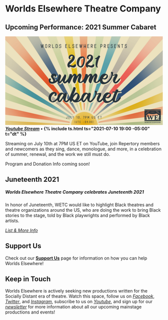 # Worlds Elsewhere Theatre Company

## Upcoming Performance: 2021 Summer Cabaret

![2021 Summer Cabaret Banner](/assets/img/shows/2021.07/summer-cabaret/banner.jpg) \
**[<i yt>Youtube Stream</i>][2021.07-stream] &bull; {% include ts.html ts="2021-07-10 19:00 -05:00" t="dt" %}**

Streaming on July 10th at 7PM US ET on YouTube, join Repertory members and newcomers as they sing, dance, monologue, and more, in a celebration of summer, renewal, and the work we still must do.

Program and Donation Info coming soon!

[2021.07-program]: </shows/2021.07/summer-cabaret> "View the Program here!"
[2021.07-stream]: <https://youtu.be/KZGvGEQI3yw> "Watch the stream here!"

## Juneteenth 2021

<aside focus>

<h5><i blm></i> Worlds Elsewhere Theatre Company celebrates Juneteenth 2021</h5>

In honor of Juneteenth, WETC would like to highlight Black theatres and theatre organizations around the US, who are doing the work to bring Black stories to the stage, told by Black playwrights and performed by Black artists.

<nav>

[<i cta>List & More Info</i>](./pages/juneteenth-2021)

</nav>

</aside>

## Support Us

Check out our **[Support Us](/pages/support-us)** page for information on how you can help Worlds Elsewhere!

## Keep in Touch

Worlds Elsewhere is actively seeking new productions written for the Socially Distant era of theatre. Watch this space, follow us on [<i fb>Facebook</i>][facebook], [<i twitter>Twitter</i>][twitter], and [<i gram>Instagram</i>][instagram], subscribe to us on [<i yt>Youtube</i>][youtube], and sign up for our [<i news>newsletter</i>][newsletter] for more information about all our upcoming mainstage productions and events!

[youtube]: <{{ site.social.yt.url }}> "{{ site.social.yt.title }}"
[facebook]: <{{ site.social.fb.url }}> "{{ site.social.fb.title }}"
[twitter]: <{{ site.social.twitter.url }}> "{{ site.social.twitter.title }}"
[instagram]: <{{ site.social.gram.url }}> "{{ site.social.gram.title }}"
[newsletter]: <{{ site.social.news.url }}> "{{ site.social.news.title }}"
